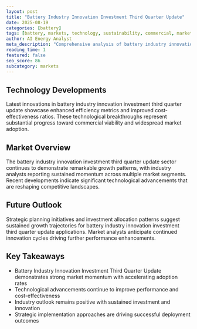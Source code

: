 ```yaml
---
layout: post
title: "Battery Industry Innovation Investment Third Quarter Update"
date: 2025-08-19
categories: [battery]
tags: [battery, markets, technology, sustainability, commercial, market-analysis]
author: AI Energy Analyst
meta_description: "Comprehensive analysis of battery industry innovation investment third quarter update covering market trends, technology developments, and industry outlook. Discover key insights and future projections."
reading_time: 1
featured: false
seo_score: 86
subcategory: markets
---
```


## Technology Developments

Latest innovations in battery industry innovation investment third quarter update showcase enhanced efficiency metrics and improved cost-effectiveness ratios. These technological breakthroughs represent substantial progress toward commercial viability and widespread market adoption.

## Market Overview

The battery industry innovation investment third quarter update sector continues to demonstrate remarkable growth patterns, with industry analysts reporting sustained momentum across multiple market segments. Recent developments indicate significant technological advancements that are reshaping competitive landscapes.

## Future Outlook

Strategic planning initiatives and investment allocation patterns suggest sustained growth trajectories for battery industry innovation investment third quarter update applications. Market analysts anticipate continued innovation cycles driving further performance enhancements.

## Key Takeaways

- Battery Industry Innovation Investment Third Quarter Update demonstrates strong market momentum with accelerating adoption rates
- Technological advancements continue to improve performance and cost-effectiveness
- Industry outlook remains positive with sustained investment and innovation
- Strategic implementation approaches are driving successful deployment outcomes

